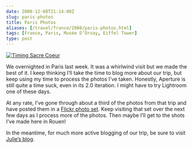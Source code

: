 ```yaml
--- 
date: 2008-12-08T21:14:00Z
slug: paris-photos
title: Paris Photos
aliases: [/travel/france/2008/paris-photos.html]
tags: [France, Paris, Musée D’Orsay, Eiffel Tower]
type: post
---
```


[<img src="https://farm4.static.flickr.com/3089/3089961287_4cefe1de04.jpg" title="Timing Sacre Coeur" alt="Timing Sacre Coeur" class="right" />]

We overnighted in Paris last week. It was a whirlwind visit but we made the best
of it. I keep thinking I’ll take the time to blog more about our trip, but keep
using my time to process the photos I’ve taken. Honestly, Aperture is still
quite a time suck, even in its 2.0 iteration. I might have to try Lightroom one
of these days.

At any rate, I’ve gone through about a third of the photos from that trip and
have posted them in a [Flickr photo
set][<img src="https://farm4.static.flickr.com/3089/3089961287_4cefe1de04.jpg" title="Timing Sacre Coeur" alt="Timing Sacre Coeur" class="right" />].
Keep visiting that set over the next few days as I process more of the photos.
Then maybe I’ll get to the shots I’ve made here in Rouen!

In the meantime, for much more active blogging of our trip, be sure to visit
[Julie’s blog].

  [<img src="https://farm4.static.flickr.com/3089/3089961287_4cefe1de04.jpg" title="Timing Sacre Coeur" alt="Timing Sacre Coeur" class="right" />]:
    https://www.flickr.com/photos/theory/sets/72157610690990602/
    "Musée D’Orsay, Notre Dame, Centre Pompidou"
  [Julie’s blog]: http://strongrrl.blogspot.com/ "Six Semaines en France"
